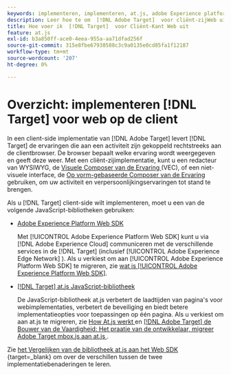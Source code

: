 ```yaml
---
keywords: implementeren, implementeren, at.js, adobe Experience platform web sdk, aep web sdk
description: Leer hoe te om  [!DNL Adobe Target]  voor cliënt-zijWeb uit te voeren gebruikend  [!DNL Adobe Experience Platform Web SDK]  (het Web SDK van AEP) of de bibliotheek van JavaScript at.js.
title: Hoe voer ik  [!DNL Target]  voor Cliënt-Kant Web uit
feature: at.js
exl-id: b3a850ff-ace0-4eea-955a-aa71dfad256f
source-git-commit: 315e8fbe67938588c3c9a0135e0cd85fa1f12187
workflow-type: tm+mt
source-wordcount: '207'
ht-degree: 0%

---
```


# Overzicht: implementeren [!DNL Target] voor web op de client

In een client-side implementatie van [!DNL Adobe Target] levert [!DNL Target] de ervaringen die aan een activiteit zijn gekoppeld rechtstreeks aan de clientbrowser. De browser bepaalt welke ervaring wordt weergegeven en geeft deze weer. Met een cliënt-zijimplementatie, kunt u een redacteur van WYSIWYG, de [ Visuele Composer van de Ervaring ](https://experienceleague.adobe.com/docs/target/using/experiences/vec/visual-experience-composer.html) (VEC), of een niet-visuele interface, de [ Op vorm-gebaseerde Composer van de Ervaring ](https://experienceleague.adobe.com/docs/target/using/experiences/form-experience-composer.html) gebruiken, om uw activiteit en verpersoonlijkingservaringen tot stand te brengen.

Als u [!DNL Target] client-side wilt implementeren, moet u een van de volgende JavaScript-bibliotheken gebruiken:

* [Adobe Experience Platform Web SDK](/help/dev/implement/client-side/aep-web-sdk/aep-web-sdk-overview.md)

  Met [!UICONTROL Adobe Experience Platform Web SDK] kunt u via [!DNL Adobe Experience Cloud] communiceren met de verschillende services in de [!DNL Target] (inclusief [!UICONTROL Adobe Experience Edge Network] ). Als u verkiest om aan [!UICONTROL Adobe Experience Platform Web SDK] te migreren, zie [ wat is [!UICONTROL Adobe Experience Platform Web SDK]](/help/dev/implement/client-side/aep-web-sdk/aep-web-sdk-overview.md).

* [[!DNL Target] at.js JavaScript-bibliotheek](/help/dev/implement/client-side/atjs/how-atjs-works/overview.md)

  De JavaScript-bibliotheek at.js verbetert de laadtijden van pagina&#39;s voor webimplementaties, verbetert de beveiliging en biedt betere implementatieopties voor toepassingen op één pagina. Als u verkiest om aan at.js te migreren, zie [ How At.js werkt ](/help/dev/implement/client-side/atjs/how-atjs-works/overview.md) en [[!DNL Adobe Target]  de Bouwer van de Vaardigheid: Het praatje van de ontwikkelaar, migreer Adobe Target mbox.js aan at.js ](https://seminars.adobeconnect.com/ptdo6mfo6qn6/?proto=true).


Zie [ het Vergelijken van de bibliotheek at.js aan het Web SDK ](https://experienceleague.adobe.com/en/docs/experience-platform/web-sdk/personalization/adobe-target/web-sdk-atjs-comparison){target=_blank} om over de verschillen tussen de twee implementatiebenaderingen te leren.